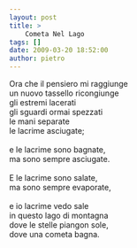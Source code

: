 ```yaml
---
layout: post
title: >
    Cometa Nel Lago
tags: []
date: 2009-03-20 18:52:00
author: pietro
---
```

Ora che il pensiero mi raggiunge<br/>un nuovo tassello ricongiunge<br/>gli estremi lacerati<br/>gli sguardi ormai spezzati<br/>le mani separate<br/>le lacrime asciugate;<br/><br/>e le lacrime sono bagnate,<br/>ma sono sempre asciugate.<br/><br/>E le lacrime sono salate,<br/>ma sono sempre evaporate,<br/><br/>e io lacrime vedo sale<br/>in questo lago di montagna<br/>dove le stelle piangon sole,<br/>dove una cometa bagna.

